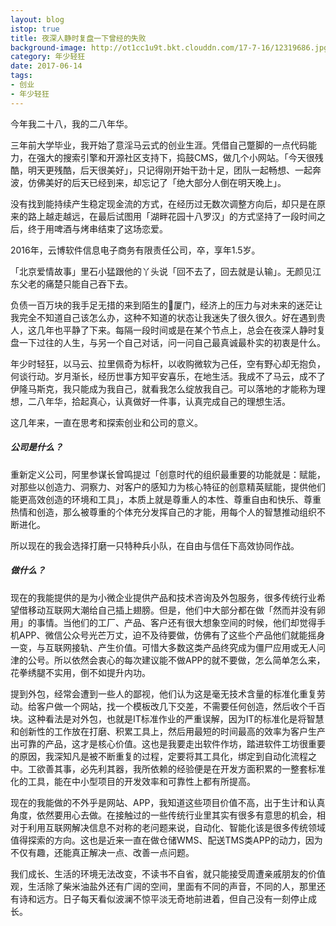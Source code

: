 ```yaml
---
layout: blog
istop: true
title: 夜深人静时复盘一下曾经的失败
background-image: http://ot1cc1u9t.bkt.clouddn.com/17-7-16/12319686.jpg
category: 年少轻狂
date: 2017-06-14
tags:
- 创业
- 年少轻狂
---
```

  
今年我二十八，我的二八年华。
 
 
三年前大学毕业，我开始了意淫马云式的创业生涯。凭借自己蹩脚的一点代码能力，在强大的搜索引擎和开源社区支持下，捣鼓CMS，做几个小网站。「今天很残酷，明天更残酷，后天很美好」，只记得刚开始干劲十足，团队一起畅想、一起奔波，仿佛美好的后天已经到来，却忘记了「绝大部分人倒在明天晚上」。
  
  
没有找到能持续产生稳定现金流的方式，在经历过无数次调整方向后，却只是在原来的路上越走越远，在最后试图用「湖畔花园十八罗汉」的方式坚持了一段时间之后，终于用啤酒与烤串结束了这场恋爱。
 
 
2016年，云博软件信息电子商务有限责任公司，卒，享年1.5岁。
 
 
「北京爱情故事」里石小猛跟他的丫头说「回不去了，回去就是认输」。无颜见江东父老的痛楚只能自己吞下去。
 
 
负债一百万块的我手足无措的来到陌生的厦门，经济上的压力与对未来的迷茫让我完全不知道自己该怎么办，这种不知道的状态让我迷失了很久很久。好在遇到贵人，这几年也平静了下来。每隔一段时间或是在某个节点上，总会在夜深人静时复盘一下过往的人生，与另一个自己对话，问一问自己最真诚最朴实的初衷是什么。
 
 
年少时轻狂，以马云、拉里佩奇为标杆，以收购微软为己任，空有野心却无抱负，何谈行动。岁月渐长，经历世事方知平安喜乐，在地生活。我成不了马云，成不了伊隆马斯克，我只能成为我自己，就看我怎么绽放我自己。可以落地的才能称为理想，二八年华，拾起真心，认真做好一件事，认真完成自己的理想生活。
 
 
这几年来，一直在思考和探索创业和公司的意义。
 
 
##### 公司是什么？


重新定义公司，阿里参谋长曾鸣提过「创意时代的组织最重要的功能就是：赋能，对那些以创造力、洞察力、对客户的感知力为核心特征的创意精英赋能，提供他们能更高效创造的环境和工具」，本质上就是尊重人的本性、尊重自由和快乐、尊重热情和创造，那么被尊重的个体充分发挥自己的才能，用每个人的智慧推动组织不断进化。


所以现在的我会选择打磨一只特种兵小队，在自由与信任下高效协同作战。


##### 做什么？


现在的我能提供的是为小微企业提供产品和技术咨询及外包服务，很多传统行业希望借移动互联网大潮给自己插上翅膀。但是，他们中大部分都在做「然而并没有卵用」的事情。当他们的工厂、产品、客户还有很大想象空间的时候，他们却觉得手机APP、微信公众号光芒万丈，迫不及待要做，仿佛有了这些个产品他们就能摇身一变，与互联网接轨、产生价值。可惜大多数这类产品终究成为僵尸应用或无人问津的公号。所以依然会衷心的每次建议能不做APP的就不要做，怎么简单怎么来，花拳绣腿不实用，倒不如提升内功。


提到外包，经常会遭到一些人的鄙视，他们认为这是毫无技术含量的标准化重复劳动。给客户做一个网站，找一个模板改几下交差，不需要任何创造，然后收个千百块。这种看法是对外包，也就是IT标准作业的严重误解，因为IT的标准化是将智慧和创新性的工作放在打磨、积累工具上，然后用最短的时间最高的效率为客户生产出可靠的产品，这才是核心价值。这也是我要走出软件作坊，踏进软件工坊很重要的原因，我深知凡是被不断重复的过程，定要将其工具化，绑定到自动化流程之中。工欲善其事，必先利其器，我所依赖的经验便是在开发方面积累的一整套标准化的工具，能在中小型项目的开发效率和可靠性上都有所提高。


现在的我能做的不外乎是网站、APP，我知道这些项目价值不高，出于生计和认真角度，依然要用心去做。在接触过的一些传统行业里其实有很多有意思的机会，相对于利用互联网解决信息不对称的老问题来说，自动化、智能化该是很多传统领域值得探索的方向。这也是近来一直在做仓储WMS、配送TMS类APP的动力，因为不仅有趣，还能真正解决一点、改善一点问题。


我们成长、生活的环境无法改变，不读书不自省，就只能接受周遭亲戚朋友的价值观，生活除了柴米油盐外还有广阔的空间，里面有不同的声音，不同的人，那里还有诗和远方。日子每天看似波澜不惊平淡无奇地前进着，但自己没有一刻停止成长。



